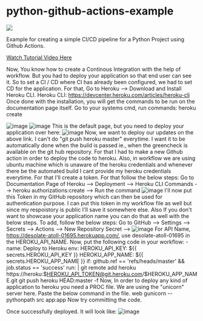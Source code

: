 # python-github-actions-example

![](https://github.com/nikhilkumarsingh/python-github-actions-example/workflows/Python%20application/badge.svg)

Example for creating a simple CI/CD pipeline for a Python Project using Github Actions.

[Watch Tutorial Video Here](https://youtu.be/WTofttoD2xg)

Now, You know how to create a Continous Integration with the help of workflow. But you had to deploy your application so that end user can see it.
So to set a CI / CD where CI has already been configured, we had to set CD for the application. For that, Go to Heroku --> Download and Install Heroku CLI.
Heroku CLI: https://devcenter.heroku.com/articles/heroku-cli 
Once done with the installation, you will get the commands to be run on the documentation page itself. 
Go to your systems cmd, run commands:
  heroku create

![image](https://user-images.githubusercontent.com/25689468/151544327-e425b2c2-ea0f-4f61-8932-5532e948b80d.png)
![image](https://user-images.githubusercontent.com/25689468/151544503-f3c8102f-c2f7-48ba-93d9-63d055f1ae98.png)
This is the default page, but you need to deploy your application over here:
![image](https://user-images.githubusercontent.com/25689468/151544550-002c8122-0ca9-4438-85b9-83bd4eaa8de9.png)
Now, we want to deploy our updates on the above link. I can't do "git push heroku master" everytime. I want it to be automatically done when the build is passed ie., when the greencheck is available on the git hub repository.
For that I had to make a new Github action in order to deploy the code to heroku.
Also, in workflow we are using ubuntu machine which is unaware of the heroku credentials and whenever there be the automated build I cant provide my heroku credentials everytime. For that I'll create a token. For that follow the below steps:
Go to Documentation Page of Heroku --> Deployment --> Heroku CLI Commands --> heroku authorizations:create --> Run the command
![image](https://user-images.githubusercontent.com/25689468/151546800-fb7a9251-e876-4a79-80bb-2ca54ac9a098.png)
I'll now put this Token in my GitHub repository which can then be used for authentication purpose. I can put this token in my workflow file as well but since my respoistory is public I'll save it somewhere else. Also If you don't want to showcase your application name you can do that as well with the below steps.
To add, follow the below steps:
Go to GitHub --> Settings --> Secrets --> Actions --> New Repository Secret --> 
![image](https://user-images.githubusercontent.com/25689468/151550148-b9805cd5-8328-4edd-971b-b8f335eed00d.png)
For API Name, https://desolate-atoll-01695.herokuapp.com/, use desolate-atoll-01695 in the HEROKU_API_NAME.
Now, put the following code in your workflow:
    - name: Deploy to Heroku
      env:
        HEROKU_API_KEY: ${{ secrets.HEROKU_API_KEY }}
        HEROKU_APP_NAME: ${{ secrets.HEROKU_APP_NAME }}
        if: github.ref == 'refs/heads/master' && job.status == 'success'
        run: |
          git remote add heroku https://heroku:$HEROKU_API_TOKEN@git.heroku.com/$HEROKU_APP_NAME.git
          git push heroku HEAD:master -f
Now, In order to deploy any kind of application to heroku you need a PROC file.
We are using the "unicorn" server here. Paste the below command in the file.
 web gunicorn --pythonpath src app:app
 Now try committing the code.

Once successfully deployed. It will look like:
![image](https://user-images.githubusercontent.com/25689468/151556580-cfd72b84-e601-4316-8b79-a00fb071e79e.png)

